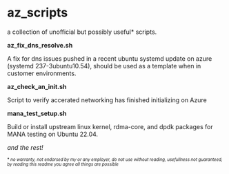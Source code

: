 # az_scripts
a collection of unofficial but possibly useful* scripts.

**az_fix_dns_resolve.sh**

A fix for dns issues pushed in a recent ubuntu systemd update on azure (systemd 237-3ubuntu10.54), should be used as a template when in customer environments.

**az_check_an_init.sh**

Script to verify accerated networking has finished initializing on Azure

**mana_test_setup.sh**

Build or install upstream linux kernel, rdma-core, and dpdk packages for MANA testing on Ubuntu 22.04.

*and the rest!*

<sub><sub>* *no warranty, not endorsed by my or any employer, do not use without reading, usefullness not guaranteed, by reading this readme you agree all things are possible*
